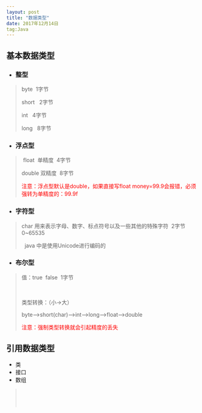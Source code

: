 ```yaml
---
layout: post
title: "数据类型"
date: 2017年12月14日   
tag:Java
---
```


<h2><a name="t0"></a>基本数据类型</h2>
<ul><li>
<h3><a name="t1"></a>整型</h3>
</li></ul><blockquote>
<p>byte&nbsp; 1字节<br></p>
<p>short   2字节<br></p>
<p>int&nbsp;&nbsp; 4字节<br></p>
<p>long&nbsp;&nbsp; 8字节<br></p>
</blockquote>
<ul><li>
<h3><a name="t2"></a>浮点型</h3>
</li></ul><blockquote>
<p>&nbsp;float&nbsp; 单精度&nbsp; 4字节<br></p>
<p>double 双精度&nbsp; 8字节</p>
<p><span style="color:#FF0000;">注意：浮点型默认是double，如果直接写float money=99.9会报错，必须强转为单精度的：99.9f</span></p>
</blockquote>
<ul><li>
<h3><a name="t3"></a>字符型</h3>
</li></ul><blockquote>
<p>char 用来表示字母、数字、标点符号以及一些其他的特殊字符&nbsp; 2字节&nbsp; 0~65535<br></p>
<p>&nbsp; java 中是使用Unicode进行编码的<br></p>
</blockquote>
<ul><li>
<h3><a name="t4"></a>布尔型</h3>
</li></ul><blockquote>
<p>值：true&nbsp; false&nbsp; 1字节</p>
<p><br></p>
<p>类型转换：（小-&gt;大）</p>
<p>byte--&gt;short(char)--&gt;int--&gt;long--&gt;float--&gt;double</p>
<p><span style="color:#FF0000;">注意：强制类型转换就会引起精度的丢失</span><br></p>
</blockquote>
<h2><a name="t5"></a>引用数据类型</h2>
<ul><li>类</li><li>接口</li><li>数组<br></li></ul><blockquote>
<p><br></p>
<p><br></p>
</blockquote>
​    
